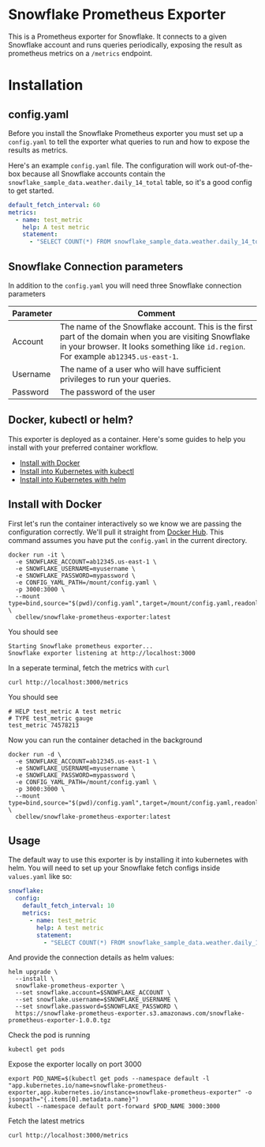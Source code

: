 # Snowflake Prometheus Exporter

This is a Prometheus exporter for Snowflake. It connects to a given Snowflake account and runs queries periodically, exposing the result as prometheus metrics on a `/metrics` endpoint.

# Installation

## config.yaml
Before you install the Snowflake Prometheus exporter you must set up a `config.yaml` to tell the exporter what queries to run and how to expose the results as metrics.

Here's an example `config.yaml` file. The configuration will work out-of-the-box because all Snowflake accounts contain the `snowflake_sample_data.weather.daily_14_total` table, so it's a good config to get started.
```yaml
default_fetch_interval: 60
metrics:
  - name: test_metric
    help: A test metric
    statement:
      - "SELECT COUNT(*) FROM snowflake_sample_data.weather.daily_14_total"
```

## Snowflake Connection parameters

In addition to the `config.yaml` you will need three Snowflake connection parameters

|Parameter|Comment|
|-|-|
|Account|The name of the Snowflake account. This is the first part of the domain when you are visiting Snowflake in your browser. It looks something like `id.region`. For example `ab12345.us-east-1`. |
|Username|The name of a user who will have sufficient privileges to run your queries.|
|Password|The password of the user|

## Docker, kubectl or helm?
This exporter is deployed as a container. Here's some guides to help you install with your preferred container workflow.

- [Install with Docker](#install-with-docker)
- [Install into Kubernetes with kubectl](#install-with-docker)
- [Install into Kubernetes with helm](#install-with-docker)

## Install with Docker

First let's run the container interactively so we know we are passing the configuration correctly. We'll pull it straight from [Docker Hub](https://hub.docker.com/r/cbellew/snowflake-prometheus-exporter). This command assumes you have put the `config.yaml` in the current directory.
```
docker run -it \
  -e SNOWFLAKE_ACCOUNT=ab12345.us-east-1 \
  -e SNOWFLAKE_USERNAME=myusername \
  -e SNOWFLAKE_PASSWORD=mypassword \
  -e CONFIG_YAML_PATH=/mount/config.yaml \
  -p 3000:3000 \
  --mount type=bind,source="$(pwd)/config.yaml",target=/mount/config.yaml,readonly \
  cbellew/snowflake-prometheus-exporter:latest
```

You should see
```
Starting Snowflake prometheus exporter...
Snowflake exporter listening at http://localhost:3000
```

In a seperate terminal, fetch the metrics with `curl`
```
curl http://localhost:3000/metrics
```

You should see
```
# HELP test_metric A test metric
# TYPE test_metric gauge
test_metric 74578213
```

Now you can run the container detached in the background
```
docker run -d \
  -e SNOWFLAKE_ACCOUNT=ab12345.us-east-1 \
  -e SNOWFLAKE_USERNAME=myusername \
  -e SNOWFLAKE_PASSWORD=mypassword \
  -e CONFIG_YAML_PATH=/mount/config.yaml \
  -p 3000:3000 \
  --mount type=bind,source="$(pwd)/config.yaml",target=/mount/config.yaml,readonly \
  cbellew/snowflake-prometheus-exporter:latest
```
## Usage

The default way to use this exporter is by installing it into kubernetes with helm. You will need to set up your Snowflake fetch configs inside `values.yaml` like so:

```yaml
snowflake:
  config:
    default_fetch_interval: 10
    metrics:
      - name: test_metric
        help: A test metric
        statement:
          - "SELECT COUNT(*) FROM snowflake_sample_data.weather.daily_14_total" # snowflake_sample_data.weather.daily_14_total is available in all Snowflake accounts and can be accessed using the `public` role
```

And provide the connection details as helm values:

```
helm upgrade \
  --install \
  snowflake-prometheus-exporter \
  --set snowflake.account=$SNOWFLAKE_ACCOUNT \
  --set snowflake.username=$SNOWFLAKE_USERNAME \
  --set snowflake.password=$SNOWFLAKE_PASSWORD \
  https://snowflake-prometheus-exporter.s3.amazonaws.com/snowflake-prometheus-exporter-1.0.0.tgz
```


Check the pod is running
```
kubectl get pods
```

Expose the exporter locally on port 3000
```
export POD_NAME=$(kubectl get pods --namespace default -l "app.kubernetes.io/name=snowflake-prometheus-exporter,app.kubernetes.io/instance=snowflake-prometheus-exporter" -o jsonpath="{.items[0].metadata.name}")
kubectl --namespace default port-forward $POD_NAME 3000:3000
```

Fetch the latest metrics
```
curl http://localhost:3000/metrics
```

